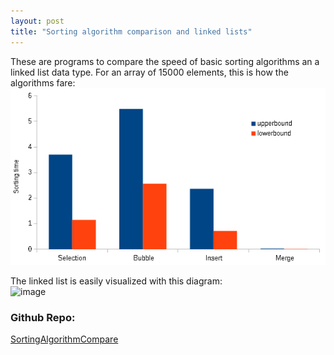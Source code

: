 ```yaml
---
layout: post
title: "Sorting algorithm comparison and linked lists"
---
```


These are programs to compare the speed of basic sorting algorithms an a linked list data type. For an array of 15000 elements, this is how the algorithms fare:  
![image](https://raw.githubusercontent.com/RCmags/SortingAlgorithmCompare/main/data/sort_compare.png)

The linked list is easily visualized with this diagram:  
![image](https://3.bp.blogspot.com/-sXOQBd_OCR8/WBBn3QNhOiI/AAAAAAAAALQ/ysaUNOhKMoY59zw2cRxcHioHzdvn8HdNgCLcB/s1600/simpleLinkedList.png)

### Github Repo:
[SortingAlgorithmCompare](https://github.com/RCmags/SortingAlgorithmCompare)
